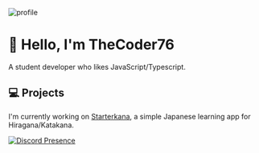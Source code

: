 ![profile](https://i.ibb.co/XSVHXWB/PFP-banner-small.png)
# 👋 Hello, I'm TheCoder76
A student developer who likes JavaScript/Typescript.

## 💻 Projects
I'm currently working on [Starterkana](https://starterkana.onrender.com/), a simple Japanese learning app for Hiragana/Katakana.

[![Discord Presence](https://lanyard.cnrad.dev/api/586111384551686144)](https://discord.com/users/586111384551686144)
